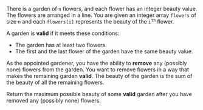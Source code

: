 There is a garden of `n` flowers, and each flower has an integer beauty value. The flowers are arranged in a line. You are given an integer array `flowers` of size `n` and each `flowers[i]` represents the beauty of the <code>i<sup>th</sup></code> flower.

A garden is **valid** if it meets these conditions:

- The garden has at least two flowers.
- The first and the last flower of the garden have the same beauty value.

As the appointed gardener, you have the ability to **remove** any (possibly none) flowers from the garden. You want to remove flowers in a way that makes the remaining garden **valid**. The beauty of the garden is the sum of the beauty of all the remaining flowers.

Return the maximum possible beauty of some **valid** garden after you have removed any (possibly none) flowers.